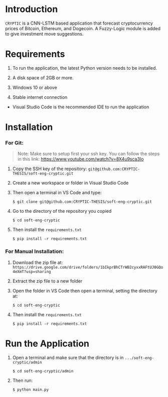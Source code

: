 # Introduction #
`CRYPTIC` is a CNN-LSTM based application that forecast cryptocurrency prices of Bitcoin, Ethereum, and Dogecoin.
A Fuzzy-Logic module is added to give investment move suggestions.

# Requirements #
1. To run the application, the latest Python version needs to be installed.

2. A disk space of 2GB or more.

3. Windows 10 or above

4. Stable internet connection

* Visual Studio Code is the recommended IDE to run the application

# Installation #

### For Git:
> Note: Make sure to setup first your ssh key. You can follow the steps in this link: https://www.youtube.com/watch?v=8X4u9sca3Io

1. Copy the SSH key of the repository: `git@github.com:CRYPTIC-THESIS/soft-eng-cryptic.git`

2. Create a new workspace or folder in Visual Studio Code

3. Then open a terminal in VS Code and type:
    
    ```
    $ git clone git@github.com:CRYPTIC-THESIS/soft-eng-cryptic.git
    ```
    
4. Go to the directory of the repository you copied

    ```
    $ cd soft-eng-cryptic
    ```

5. Then install the `requirements.txt`

    ```
    $ pip install -r requirements.txt
    ```

### For Manual Installation:

1. Download the zip file at: 
    `https://drive.google.com/drive/folders/1bIkprBhCTrWB2cyxxRAFtUJ0GQo4eXmT?usp=sharing`

2. Extract the zip file to a new folder

3. Open the folder in VS Code then open a terminal, setting the directory at:

    ```
    $ cd soft-eng-cryptic
    ```

4. Then install the `requirements.txt`

    ```
    $ pip install -r requirements.txt
    ```

# Run the Application #
1. Open a terminal and make sure that the directory is in `.../soft-eng-cryptic/admin`
   
    ```
    $ cd soft-eng-cryptic/admin
    ```
    
2. Then run:

    ```
    $ python main.py
    ```
